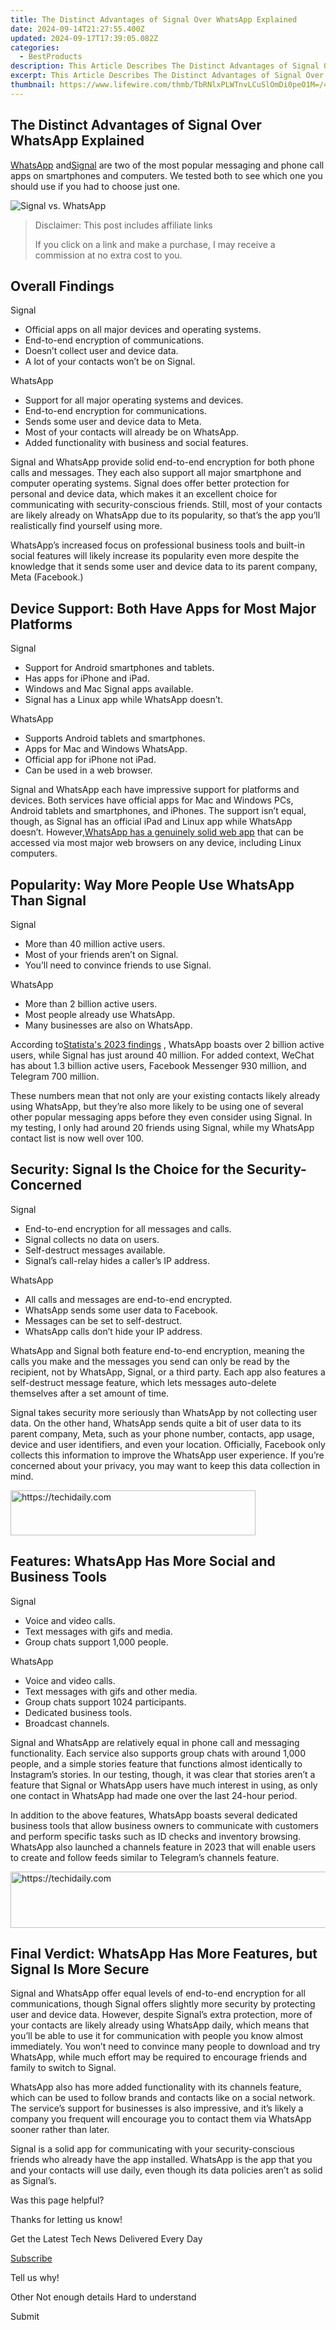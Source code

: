 ```yaml
---
title: The Distinct Advantages of Signal Over WhatsApp Explained
date: 2024-09-14T21:27:55.400Z
updated: 2024-09-17T17:39:05.082Z
categories:
  - BestProducts
description: This Article Describes The Distinct Advantages of Signal Over WhatsApp Explained
excerpt: This Article Describes The Distinct Advantages of Signal Over WhatsApp Explained
thumbnail: https://www.lifewire.com/thmb/TbRNlxPLWTnvLCuSlOmDi0peO1M=/400x300/filters:no_upscale():max_bytes(150000):strip_icc():format(webp)/Signal-vs-WhatsApp-511d663c232b4478bbf7c44e7d7e5641.jpg
---
```


## The Distinct Advantages of Signal Over WhatsApp Explained
[WhatsApp](https://www.lifewire.com/what-is-whatsapp-all-about-4781062) and[Signal](https://www.lifewire.com/what-is-signal-5095893) are two of the most popular messaging and phone call apps on smartphones and computers. We tested both to see which one you should use if you had to choose just one.  

![Signal vs. WhatsApp](https://www.lifewire.com/thmb/lyWzLm9mRoUy5pfi7fvpmQhh8hw=/1500x0/filters:no_upscale():max_bytes(150000):strip_icc():format(webp)/Signal-vs-WhatsApp-511d663c232b4478bbf7c44e7d7e5641.jpg)

>  Disclaimer: This post includes affiliate links
>
>  If you click on a link and make a purchase, I may receive a commission at no extra cost to you.
>

## Overall Findings

 Signal

* Official apps on all major devices and operating systems.
* End-to-end encryption of communications.
* Doesn’t collect user and device data.
* A lot of your contacts won’t be on Signal.

 WhatsApp

* Support for all major operating systems and devices.
* End-to-end encryption for communications.
* Sends some user and device data to Meta.
* Most of your contacts will already be on WhatsApp.
* Added functionality with business and social features.

 Signal and WhatsApp provide solid end-to-end encryption for both phone calls and messages. They each also support all major smartphone and computer operating systems. Signal does offer better protection for personal and device data, which makes it an excellent choice for communicating with security-conscious friends. Still, most of your contacts are likely already on WhatsApp due to its popularity, so that’s the app you’ll realistically find yourself using more.

 WhatsApp’s increased focus on professional business tools and built-in social features will likely increase its popularity even more despite the knowledge that it sends some user and device data to its parent company, Meta (Facebook.)  

## Device Support: Both Have Apps for Most Major Platforms

 Signal

* Support for Android smartphones and tablets.
* Has apps for iPhone and iPad.
* Windows and Mac Signal apps available.
* Signal has a Linux app while WhatsApp doesn’t.

 WhatsApp

* Supports Android tablets and smartphones.
* Apps for Mac and Windows WhatsApp.
* Official app for iPhone not iPad.
* Can be used in a web browser.

 Signal and WhatsApp each have impressive support for platforms and devices. Both services have official apps for Mac and Windows PCs, Android tablets and smartphones, and iPhones. The support isn’t equal, though, as Signal has an official iPad and Linux app while WhatsApp doesn’t. However,[WhatsApp has a genuinely solid web app](https://www.lifewire.com/use-whatsapp-on-laptop-computer-4051534) that can be accessed via most major web browsers on any device, including Linux computers.

## Popularity: Way More People Use WhatsApp Than Signal

 Signal

* More than 40 million active users.
* Most of your friends aren’t on Signal.
* You’ll need to convince friends to use Signal.

 WhatsApp

* More than 2 billion active users.
* Most people already use WhatsApp.
* Many businesses are also on WhatsApp.

 According to[Statista's 2023 findings](https://www.statista.com/statistics/258749/most-popular-global-mobile-messenger-apps/) , WhatsApp boasts over 2 billion active users, while Signal has just around 40 million. For added context, WeChat has about 1.3 billion active users, Facebook Messenger 930 million, and Telegram 700 million.

 These numbers mean that not only are your existing contacts likely already using WhatsApp, but they’re also more likely to be using one of several other popular messaging apps before they even consider using Signal. In my testing, I only had around 20 friends using Signal, while my WhatsApp contact list is now well over 100.

## Security: Signal Is the Choice for the Security-Concerned

 Signal

* End-to-end encryption for all messages and calls.
* Signal collects no data on users.
* Self-destruct messages available.
* Signal’s call-relay hides a caller’s IP address.

 WhatsApp

* All calls and messages are end-to-end encrypted.
* WhatsApp sends some user data to Facebook.
* Messages can be set to self-destruct.
* WhatsApp calls don’t hide your IP address.

 WhatsApp and Signal both feature end-to-end encryption, meaning the calls you make and the messages you send can only be read by the recipient, not by WhatsApp, Signal, or a third party. Each app also features a self-destruct message feature, which lets messages auto-delete themselves after a set amount of time.

 Signal takes security more seriously than WhatsApp by not collecting user data. On the other hand, WhatsApp sends quite a bit of user data to its parent company, Meta, such as your phone number, contacts, app usage, device and user identifiers, and even your location. Officially, Facebook only collects this information to improve the WhatsApp user experience. If you’re concerned about your privacy, you may want to keep this data collection in mind.

<!-- affiliate ads begin -->
<a href="https://aligracehair.sjv.io/c/5597632/2135359/19272" target="_top" id="2135359">
  <img src="//a.impactradius-go.com/display-ad/19272-2135359" border="0" alt="https://techidaily.com" width="392" height="72"/>
</a>
<img height="0" width="0" src="https://aligracehair.sjv.io/i/5597632/2135359/19272" style="position:absolute;visibility:hidden;" border="0" />
<!-- affiliate ads end -->

## Features: WhatsApp Has More Social and Business Tools

 Signal

* Voice and video calls.
* Text messages with gifs and media.
* Group chats support 1,000 people.

 WhatsApp

* Voice and video calls.
* Text messages with gifs and other media.
* Group chats support 1024 participants.
* Dedicated business tools.
* Broadcast channels.

 Signal and WhatsApp are relatively equal in phone call and messaging functionality. Each service also supports group chats with around 1,000 people, and a simple stories feature that functions almost identically to Instagram’s stories. In our testing, though, it was clear that stories aren’t a feature that Signal or WhatsApp users have much interest in using, as only one contact in WhatsApp had made one over the last 24-hour period.

 In addition to the above features, WhatsApp boasts several dedicated business tools that allow business owners to communicate with customers and perform specific tasks such as ID checks and inventory browsing. WhatsApp also launched a channels feature in 2023 that will enable users to create and follow feeds similar to Telegram’s channels feature.  

<!-- affiliate ads begin -->
<a href="https://coinrule.sjv.io/c/5597632/1610918/18409" target="_top" id="1610918">
  <img src="//a.impactradius-go.com/display-ad/18409-1610918" border="0" alt="https://techidaily.com" width="728" height="90"/>
</a>
<img height="0" width="0" src="https://coinrule.sjv.io/i/5597632/1610918/18409" style="position:absolute;visibility:hidden;" border="0" />
<!-- affiliate ads end -->

## Final Verdict: WhatsApp Has More Features, but Signal Is More Secure

 Signal and WhatsApp offer equal levels of end-to-end encryption for all communications, though Signal offers slightly more security by protecting user and device data. However, despite Signal’s extra protection, more of your contacts are likely already using WhatsApp daily, which means that you’ll be able to use it for communication with people you know almost immediately. You won’t need to convince many people to download and try WhatsApp, while much effort may be required to encourage friends and family to switch to Signal.

 WhatsApp also has more added functionality with its channels feature, which can be used to follow brands and contacts like on a social network. The service’s support for businesses is also impressive, and it’s likely a company you frequent will encourage you to contact them via WhatsApp sooner rather than later.

 Signal is a solid app for communicating with your security-conscious friends who already have the app installed. WhatsApp is the app that you and your contacts will use daily, even though its data policies aren’t as solid as Signal’s.

Was this page helpful?

Thanks for letting us know!

 Get the Latest Tech News Delivered Every Day

[Subscribe](https://www.lifewire.com/#)

Tell us why!

 Other  Not enough details  Hard to understand

 Submit

<ins class="adsbygoogle"
     style="display:block"
     data-ad-format="autorelaxed"
     data-ad-client="ca-pub-7571918770474297"
     data-ad-slot="1223367746"></ins>

<ins class="adsbygoogle"
     style="display:block"
     data-ad-client="ca-pub-7571918770474297"
     data-ad-slot="8358498916"
     data-ad-format="auto"
     data-full-width-responsive="true"></ins>



